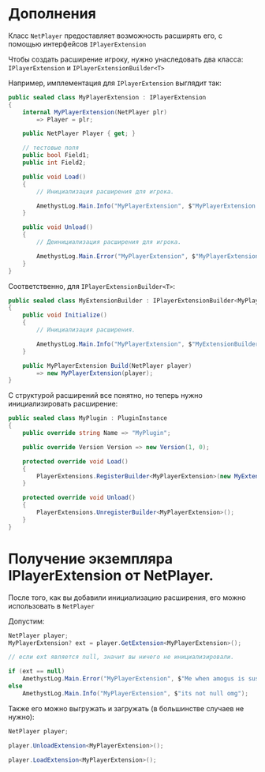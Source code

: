 # Дополнения

Класс `NetPlayer` предоставляет возможность расширять его, с помощью интерфейсов `IPlayerExtension`

Чтобы создать расширение игроку, нужно унаследовать два класса: `IPlayerExtension` и `IPlayerExtensionBuilder<T>` 

Например, имплементация для `IPlayerExtension` выглядит так:

```cs
public sealed class MyPlayerExtension : IPlayerExtension
{
    internal MyPlayerExtension(NetPlayer plr)
        => Player = plr;

    public NetPlayer Player { get; }

    // тестовые поля
    public bool Field1; 
    public int Field2;

    public void Load()
    {
        // Инициализация расширения для игрока.

        AmethystLog.Main.Info("MyPlayerExtension", $"MyPlayerExtension was loaded for {Player.Name}!");
    }

    public void Unload()
    {
        // Деинициализация расширения для игрока.

        AmethystLog.Main.Error("MyPlayerExtension", $"MyPlayerExtension was unloaded for {Player.Name}!");
    }
}
```

Соответственно, для `IPlayerExtensionBuilder<T>`:

```cs
public sealed class MyExtensionBuilder : IPlayerExtensionBuilder<MyPlayerExtension>
{
    public void Initialize()
    {
        // Инициализация расширения.

        AmethystLog.Main.Info("MyPlayerExtension", $"MyExtensionBuilder for MyPlayerExtension was initialized!");
    }

    public MyPlayerExtension Build(NetPlayer player)
        => new MyPlayerExtension(player);
}
```

С структурой расширений все понятно, но теперь нужно инициализировать расширение:

```cs
public sealed class MyPlugin : PluginInstance
{
    public override string Name => "MyPlugin";

    public override Version Version => new Version(1, 0);

    protected override void Load()
    {
        PlayerExtensions.RegisterBuilder<MyPlayerExtension>(new MyExtensionBuilder());
    }

    protected override void Unload()
    {
        PlayerExtensions.UnregisterBuilder<MyPlayerExtension>();
    }
}
```

# Получение экземпляра IPlayerExtension от NetPlayer.

После того, как вы добавили инициализацию расширения, его можно использовать в `NetPlayer`

Допустим:

```cs
NetPlayer player;
MyPlayerExtension? ext = player.GetExtension<MyPlayerExtension>();

// если ext является null, значит вы ничего не инициализировали.

if (ext == null)
    AmethystLog.Main.Error("MyPlayerExtension", $"Me when amogus is sus!");
else
    AmethystLog.Main.Info("MyPlayerExtension", $"its not null omg");

```

Также его можно выгружать и загружать (в большинстве случаев не нужно):

```cs
NetPlayer player;

player.UnloadExtension<MyPlayerExtension>();

player.LoadExtension<MyPlayerExtension>();
```